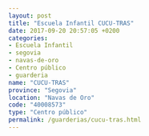 ```yaml
---
layout: post
title: "Escuela Infantil CUCU-TRAS"
date: 2017-09-20 20:57:05 +0200
categories:
- Escuela Infantil
- segovia
- navas-de-oro
- Centro público
- guarderia
name: "CUCU-TRAS"
province: "Segovia"
location: "Navas de Oro"
code: "40008573"
type: "Centro público"
permalink: /guarderias/cucu-tras.html
---
```

